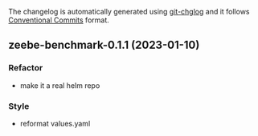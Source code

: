The changelog is automatically generated using [git-chglog](https://github.com/git-chglog/git-chglog)
and it follows [Conventional Commits](https://www.conventionalcommits.org/en/v1.0.0/) format.


<a name="zeebe-benchmark-0.1.1"></a>
## zeebe-benchmark-0.1.1 (2023-01-10)

### Refactor

* make it a real helm repo

### Style

* reformat values.yaml

